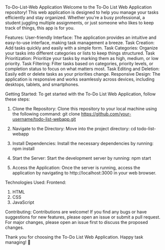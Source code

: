 To-Do-List-Web Application
Welcome to the To-Do List Web Application repository! This web application is designed to help you manage your tasks efficiently and stay organized. Whether you're a busy professional, a student juggling multiple assignments, or just someone who likes to keep track of things, this app is for you.

Features:
User-friendly Interface: The application provides an intuitive and easy-to-use interface, making task management a breeze.
Task Creation: Add tasks quickly and easily with a simple form.
Task Categories: Organize your tasks into different categories or lists to keep things structured.
Task Prioritization: Prioritize your tasks by marking them as high, medium, or low priority.
Task Filtering: Filter tasks based on categories, priority levels, or completion status to focus on what matters most.
Task Editing and Deletion: Easily edit or delete tasks as your priorities change.
Responsive Design: The application is responsive and works seamlessly across devices, including desktops, tablets, and smartphones.

Getting Started:
To get started with the To-Do List Web Application, follow these steps:

1. Clone the Repository: Clone this repository to your local machine using the following command:
   git clone https://github.com/your-username/todo-list-webapp.git

2. Navigate to the Directory: Move into the project directory:
   cd todo-list-webapp

3. Install Dependencies: Install the necessary dependencies by running:
   npm install

4. Start the Server: Start the development server by running:
   npm start

5. Access the Application: Once the server is running, access the application by navigating to http://localhost:3000 in your web browser.

Technologies Used:
Frontend: 
1. HTML
2. CSS
3. JavaScript

Contributing:
Contributions are welcome! If you find any bugs or have suggestions for new features, please open an issue or submit a pull request. For major changes, please open an issue first to discuss the proposed changes.

Thank you for choosing the To-Do List Web Application. Happy task managing! 🚀
